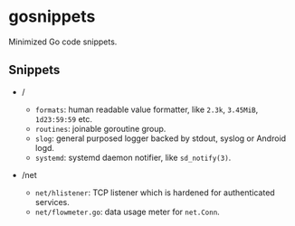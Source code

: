 # gosnippets

Minimized Go code snippets.

## Snippets

- /
  - `formats`: human readable value formatter, like `2.3k`, `3.45MiB`, `1d23:59:59` etc.
  - `routines`: joinable goroutine group.
  - `slog`: general purposed logger backed by stdout, syslog or Android logd.
  - `systemd`: systemd daemon notifier, like `sd_notify(3)`.

- /net
  - `net/hlistener`: TCP listener which is hardened for authenticated services.
  - `net/flowmeter.go`: data usage meter for `net.Conn`.
